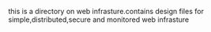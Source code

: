 this is a directory on web infrasture.contains design files for simple,distributed,secure and monitored web infrasture
